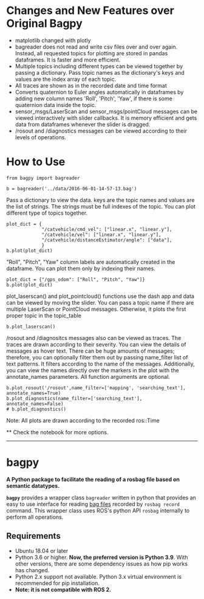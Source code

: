# Changes and New Features over Original Bagpy
- matplotlib changed with plotly
- bagreader does not read and write csv files over and over again. Instead, all requested topics for plotting are stored in pandas dataframes. It is faster and more efficient.
- Multiple topics including different types can be viewed together by passing a dictionary. Pass topic names as the dictionary's keys and values are the index array of each topic.
- All traces are shown as in the recorded date and time format
- Converts quaternion to Euler angles automatically in dataframes by adding new column names 'Roll', 'Pitch', 'Yaw', if there is some quaternion data inside the topic.
- sensor_msgs/LaserScan and sensor_msgs/pointCloud messages can be viewed interactively with slider callbacks. It is memory efficient and gets data from dataframes whenever the slider is dragged.
- /rosout and /diagnostics messages can be viewed according to their levels of operations.

# How to Use
```
from bagpy import bagreader

b = bagreader('../data/2016-06-01-14-57-13.bag')
```
Pass a dictionary to view the data. keys are the topic names and values are the list of strings. The strings must be full indexes of the topic. You can plot different type of topics together.
```
plot_dict = {
             "/catvehicle/cmd_vel": ["linear.x", "linear.y"],
             "/catvehicle/vel": ["linear.x", "linear.y"],
             "/catvehicle/distanceEstimator/angle": ["data"],
             }
b.plot(plot_dict)
```
"Roll", "Pitch", "Yaw" column labels are automatically created in the dataframe. You can plot them only by indexing their names.
```
plot_dict = {"/gps_odom": ["Roll", "Pitch", "Yaw"]}
b.plot(plot_dict)
```
plot_laserscan() and plot_pointcloud() functions use the dash app and data can be viewed by moving the slider. You can pass a topic name if there are multiple LaserScan or PointCloud messages. Otherwise, it plots the first proper topic in the topic_table
```
b.plot_laserscan()
```
/rosout and /diagnositcs messages also can be viewed as traces. The traces are drawn according to their severity. You can view the details of messages as hover text. There can be huge amounts of messages; therefore, you can optionally filter them out by passing name_filter list of text patterns. It filters according to the name of the messages. Additionally, you can view the names directly over the markers in the plot with the annotate_names parameters. All function arguments are optional.
```
b.plot_rosout('/rosout',name_filter=['mapping', 'searching_text'], annotate_names=True)
b.plot_diagnostics(name_filter=['searching_text'], annotate_names=False)
# b.plot_diagnostics()
```
Note: All plots are drawn according to the recorded ros::Time

** Check the notebook for more options.

------------------------------------------------------
# bagpy
__A Python package to facilitate the reading of a rosbag file based on semantic datatypes.__

__`bagpy`__ provides a wrapper class `bagreader` written in python that provides an easy to use interface for reading 
[bag files](http://wiki.ros.org/Bags) recorded by `rosbag record` command. This wrapper class uses ROS's python API `rosbag`
internally to perform all operations.

## Requirements
- Ubuntu 18.04 or later
- Python 3.6 or higher. **Now, the preferred version is Python 3.9**. With other versions, there are some dependency issues as how pip works has changed.
- Python 2.x support not available. Python 3.x virtual environment is recommended for pip installation.
- **Note: it is not compatible with ROS 2.**
